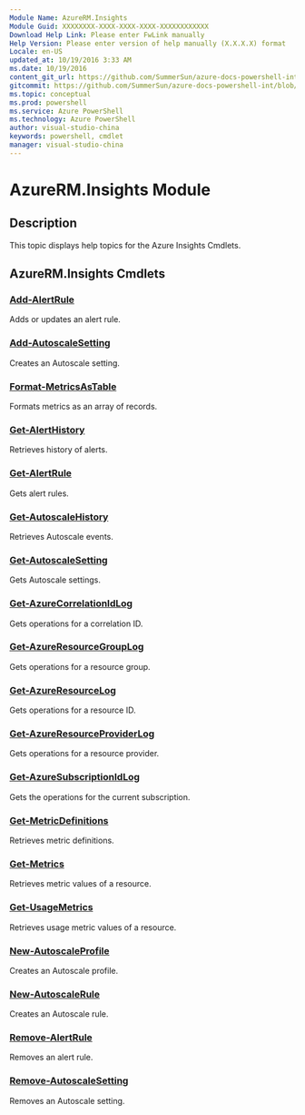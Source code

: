 ```yaml
---
Module Name: AzureRM.Insights
Module Guid: XXXXXXXX-XXXX-XXXX-XXXX-XXXXXXXXXXXX
Download Help Link: Please enter FwLink manually
Help Version: Please enter version of help manually (X.X.X.X) format
Locale: en-US
updated_at: 10/19/2016 3:33 AM
ms.date: 10/19/2016
content_git_url: https://github.com/SummerSun/azure-docs-powershell-int/blob/master/azureps-cmdlets-docs/ResourceManager/AzureRM.Insights/v0.9.8/AzureRM.Insights.md
gitcommit: https://github.com/SummerSun/azure-docs-powershell-int/blob/c0d1e448da01261236e9ece01ca5c2a98effbf31/azureps-cmdlets-docs/ResourceManager/AzureRM.Insights/v0.9.8/AzureRM.Insights.md
ms.topic: conceptual
ms.prod: powershell
ms.service: Azure PowerShell
ms.technology: Azure PowerShell
author: visual-studio-china
keywords: powershell, cmdlet
manager: visual-studio-china
---
```


# AzureRM.Insights Module
## Description
This topic displays help topics for the Azure Insights Cmdlets. 

## AzureRM.Insights Cmdlets
### [Add-AlertRule](.\Add-AlertRule.md)
Adds or updates an alert rule.


### [Add-AutoscaleSetting](.\Add-AutoscaleSetting.md)
Creates an Autoscale setting.


### [Format-MetricsAsTable](.\Format-MetricsAsTable.md)
Formats metrics as an array of records.


### [Get-AlertHistory](.\Get-AlertHistory.md)
Retrieves history of alerts.


### [Get-AlertRule](.\Get-AlertRule.md)
Gets alert rules.


### [Get-AutoscaleHistory](.\Get-AutoscaleHistory.md)
Retrieves Autoscale events.


### [Get-AutoscaleSetting](.\Get-AutoscaleSetting.md)
Gets Autoscale settings.


### [Get-AzureCorrelationIdLog](.\Get-AzureCorrelationIdLog.md)
Gets operations for a correlation ID.


### [Get-AzureResourceGroupLog](.\Get-AzureResourceGroupLog.md)
Gets operations for a resource group.


### [Get-AzureResourceLog](.\Get-AzureResourceLog.md)
Gets operations for a resource ID.


### [Get-AzureResourceProviderLog](.\Get-AzureResourceProviderLog.md)
Gets operations for a resource provider.


### [Get-AzureSubscriptionIdLog](.\Get-AzureSubscriptionIdLog.md)
Gets the operations for the current subscription.


### [Get-MetricDefinitions](.\Get-MetricDefinitions.md)
Retrieves metric definitions.


### [Get-Metrics](.\Get-Metrics.md)
Retrieves metric values of a resource.


### [Get-UsageMetrics](.\Get-UsageMetrics.md)
Retrieves usage metric values of a resource.


### [New-AutoscaleProfile](.\New-AutoscaleProfile.md)
Creates an Autoscale profile.


### [New-AutoscaleRule](.\New-AutoscaleRule.md)
Creates an Autoscale rule.


### [Remove-AlertRule](.\Remove-AlertRule.md)
Removes an alert rule.


### [Remove-AutoscaleSetting](.\Remove-AutoscaleSetting.md)
Removes an Autoscale setting.



